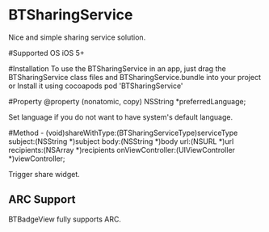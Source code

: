 BTSharingService
========

Nice and simple sharing service solution.


#Supported OS
iOS 5+


#Installation
To use the BTSharingService in an app, just drag the BTSharingService class files and BTSharingService.bundle into your project
or
Install it using cocoapods 
	pod 'BTSharingService'


#Property
              @property (nonatomic, copy) NSString *preferredLanguage;

Set language if you do not want to have system's default language.


#Method
              - (void)shareWithType:(BTSharingServiceType)serviceType
                            subject:(NSString *)subject
                               body:(NSString *)body
                                url:(NSURL *)url
                         recipients:(NSArray *)recipients
                   onViewController:(UIViewController *)viewController;

Trigger share widget.


## ARC Support

BTBadgeView fully supports ARC.
